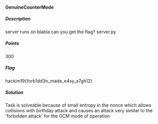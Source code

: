 #### GenuineCounterMode
##### Description

server runs on blabla can you get the flag? server.py

##### Points

300

##### Flag

hackim19{forb1dd3n_made_e4sy_a7gh12}

##### Solution
Task is solveable because of small entropy in the nonce which allows collisions with birthday attack and causes an attack very similar to the 'forbidden attack' for the GCM mode of operation